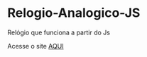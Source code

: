 # Relogio-Analogico-JS

Relógio que funciona a partir do Js

Acesse o site [AQUI](https://jonathankirch.github.io/Relogio-Analogico-JS/)